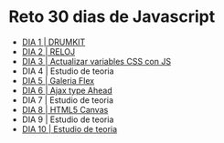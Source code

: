 # Reto 30 dias de Javascript

- <a href="https://codepen.io/yonpalac1/pen/NWjMWME">DIA 1 | DRUMKIT </a>
- <a href="https://codepen.io/yonpalac1/pen/OJmZJww">DIA 2 | RELOJ </a>
- <a href="https://codepen.io/yonpalac1/pen/rNmvNZV">DIA 3 | Actualizar variables CSS con JS</a>
- DIA 4 | Estudio de teoria
- <a href="https://codepen.io/yonpalac1/pen/bGWKvVR">DIA 5 | Galeria Flex</a>
- <a href="https://codepen.io/yonpalac1/pen/KKmeONY">DIA 6 | Ajax type Ahead</a>
- DIA 7 | Estudio de teoria
- <a href="https://codepen.io/yonpalac1/pen/rNwLGgd">DIA 8 | HTML5 Canvas</a>
- DIA 9 | Estudio de teoria
- <a href="https://codepen.io/yonpalac1/pen/QWgEPxP">DIA 10 | Estudio de teoria</a>
